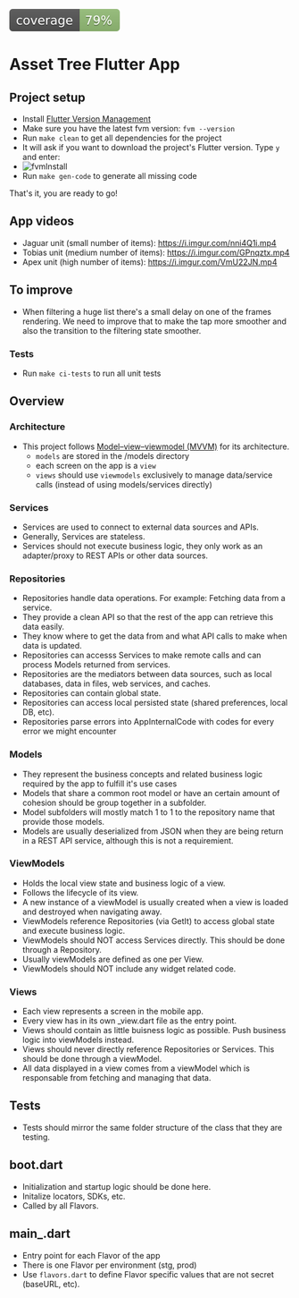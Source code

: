 ![Coverage](./coverage_badge.svg)

# Asset Tree Flutter App
## Project setup

- Install [Flutter Version Management][fvm]
- Make sure you have the latest fvm version: `fvm --version`
- Run `make clean` to get all dependencies for the project
- It will ask if you want to download the project's Flutter version. Type `y` and enter:
- ![fvmInstall](https://i.imgur.com/KIFaCc5.png)
- Run `make gen-code` to generate all missing code

That's it, you are ready to go!

## App videos

- Jaguar unit (small number of items): https://i.imgur.com/nni4Q1i.mp4
- Tobias unit (medium number of items): https://i.imgur.com/GPnqztx.mp4
- Apex unit (high number of items): https://i.imgur.com/VmU22JN.mp4

## To improve

- When filtering a huge list there's a small delay on one of the frames rendering. We need to improve that to make the tap more smoother and also the transition to the filtering state smoother.

### Tests
- Run `make ci-tests` to run all unit tests

## Overview

### Architecture

- This project follows [Model–view–viewmodel (MVVM)][mvvm] for its architecture.
    - `models` are stored in the /models directory
    - each screen on the app is a `view`
    - `views` should use `viewmodels` exclusively to manage data/service calls (instead of using models/services directly)


### Services

- Services are used to connect to external data sources and APIs.
- Generally, Services are stateless.
- Services should not execute business logic, they only work as an adapter/proxy to REST APIs or other data sources.

### Repositories

- Repositories handle data operations. For example: Fetching data from a service.
- They provide a clean API so that the rest of the app can retrieve this data easily.
- They know where to get the data from and what API calls to make when data is updated.
- Repositories can accesss Services to make remote calls and can process Models returned from services.
- Repositories are the mediators between data sources, such as local databases, data in files, web services, and caches.
- Repositories can contain global state.
- Repositories can access local persisted state (shared preferences, local DB, etc).
- Repositories parse errors into AppInternalCode with codes for every error we might encounter

### Models

- They represent the business concepts and related business logic required by the app to fulfill it's use cases
- Models that share a common root model or have an certain amount of cohesion should be group together in a subfolder.
- Model subfolders will mostly match 1 to 1 to the repository name that provide those models.
- Models are usually deserialized from JSON when they are being return in a REST API service, although this is not a requiremient.

### ViewModels

- Holds the local view state and business logic of a view.
- Follows the lifecycle of its view.
- A new instance of a viewModel is usually created when a view is loaded and destroyed when navigating away.
- ViewModels reference Repositories (via GetIt) to access global state and execute business logic.
- ViewModels should NOT access Services directly. This should be done through a Repository.
- Usually viewModels are defined as one per View.
- ViewModels should NOT include any widget related code.

### Views

- Each view represents a screen in the mobile app.
- Every view has in its own  <name>_view.dart file as the entry point.
- Views should contain as little buisness logic as possible. Push business logic into viewModels instead.
- Views should never directly reference Repositories or Services. This should be done through a viewModel.
- All data displayed in a view comes from a viewModel which is responsable from fetching and managing that data.

## Tests

- Tests should mirror the same folder structure of the class that they are testing.

## boot.dart

- Initialization and startup logic should be done here.
- Initalize locators, SDKs, etc.
- Called by all Flavors.

## main_<flavor>.dart

- Entry point for each Flavor of the app
- There is one Flavor per environment (stg, prod)
- Use `flavors.dart` to define Flavor specific values that are not secret (baseURL, etc).

[fvm]: https://fvm.app/documentation/getting-started/installation
[codemagic]: https://codemagic.io/apps
[mvvm]: https://en.wikipedia.org/wiki/Model%E2%80%93view%E2%80%93viewmodel

